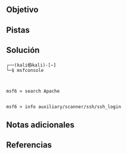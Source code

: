 ## Objetivo
## Pistas
## Solución

```
┌──(kali㉿kali)-[~]
└─$ msfconsole



msf6 > search Apache


msf6 > info auxiliary/scanner/ssh/ssh_login

```
## Notas adicionales
## Referencias